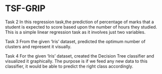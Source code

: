 # TSF-GRIP
Task 2 In this regression task,the prediction of percentage of marks that a student is expected to score based upon the number of hours they studied. This is a simple linear regression task as it involves just two variables.

Task 3 From the given ‘Iris’ dataset, predicted the optimum number of clusters and represent it visually.

Task 4 For the given ‘Iris’ dataset, created the Decision Tree classifier and visualized it graphically. The purpose is if we feed any new data to this classifier, it would be able to predict the right class accordingly.
